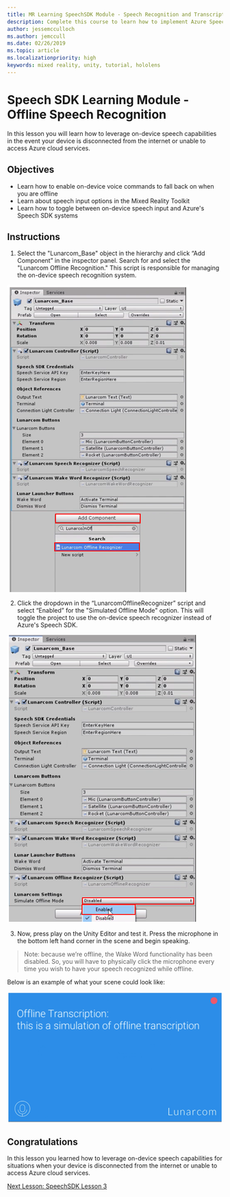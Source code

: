 ```yaml
---
title: MR Learning SpeechSDK Module - Speech Recognition and Transcription
description: Complete this course to learn how to implement Azure Speech SDK within a mixed reality application.
author: jessemcculloch
ms.author: jemccull
ms.date: 02/26/2019
ms.topic: article
ms.localizationpriority: high
keywords: mixed reality, unity, tutorial, hololens
---
```


# Speech SDK Learning Module - Offline Speech Recognition

In this lesson you will learn how to leverage on-device speech capabilities in the event your device is disconnected from the internet or unable to access Azure cloud services. 

## Objectives

- Learn how to enable on-device voice commands to fall back on when you are offline
- Learn about speech input options in the Mixed Reality Toolkit
- Learn how to toggle between on-device speech input and Azure's Speech SDK systems

## Instructions

1. Select the "Lunarcom_Base" object in the hierarchy and click “Add Component” in the inspector panel. Search for and select the "Lunarcom Offline Recognition." This script is responsible for managing the on-device speech recognition system.

![Module4Chapter2step1im](images/module4chapter2step1im.PNG)



2. Click the dropdown in the “LunarcomOfflineRecognizer” script and select “Enabled” for the "Simulated Offline Mode" option. This will toggle the project to use the on-device speech recognizer instead of Azure's Speech SDK.

![Module4Chapter2step1im](images/module4chapter2step2im.PNG)

3. Now, press play on the Unity Editor and test it. Press the microphone in the bottom left hand corner in the scene and begin speaking. 

> Note: because we’re offline, the Wake Word functionality has been disabled. So, you will have to physically click the microphone every time you wish to have your speech recognized while offline. 

Below is an example of what your scene could look like:

![Module4Chapter2exampleim](images/module4chapter2exampleim.PNG)

## Congratulations

In this lesson you learned how to leverage on-device speech capabilities for situations when your device is disconnected from the internet or unable to access Azure cloud services. 

[Next Lesson: SpeechSDK Lesson 3](mrlearning-speechSDK-ch3.md)

